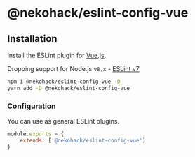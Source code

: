 # @nekohack/eslint-config-vue

## Installation

Install the ESLint plugin for [Vue.js](https://jp.vuejs.org/index.html).

Dropping support for Node.js `v8.x` - [ESLint v7](https://eslint.org/blog/2020/02/whats-coming-in-eslint-7.0.0)

```bash
npm i @nekohack/eslint-config-vue -D
yarn add -D @nekohack/eslint-config-vue
```

### Configuration

You can use as general ESLint plugins.

```js
module.exports = {
    extends: ['@nekohack/eslint-config-vue']
}
```
